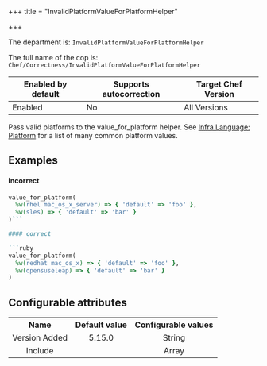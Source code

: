 +++
title = "InvalidPlatformValueForPlatformHelper"

+++

<!-- This content is automatically generated. See https://github.com/chef/chef-web-docs/blob/main/generated/README.md -->

The department is: `InvalidPlatformValueForPlatformHelper`

The full name of the cop is: `Chef/Correctness/InvalidPlatformValueForPlatformHelper`

| Enabled by default | Supports autocorrection | Target Chef Version |
| --- | --- | --- |
| Enabled | No | All Versions |

Pass valid platforms to the value_for_platform helper. See [Infra Language: Platform](https://docs.chef.io/infra_language/checking_platforms/#platform-values) for a list of many common platform values.

## Examples


#### incorrect

```ruby
value_for_platform(
  %w(rhel mac_os_x_server) => { 'default' => 'foo' },
  %w(sles) => { 'default' => 'bar' }
)```

#### correct

```ruby
value_for_platform(
  %w(redhat mac_os_x) => { 'default' => 'foo' },
  %w(opensuseleap) => { 'default' => 'bar' }
)
```

## Configurable attributes

<table>
<tbody><tr>
<th>Name</th>
<th>Default value</th>
<th>Configurable values</th>
</tr>
<tr>
<td style="text-align:center">Version Added</td>
<td style="text-align:center">5.15.0</td>
<td style="text-align:center">String</td>
</tr>
<tr><td style="text-align:center">Include</td>
<td style="text-align:center"><ul>
</ul>
</td>
<td style="text-align:center">Array</td>
</tr></tbody></table>
